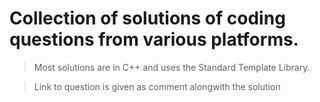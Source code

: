 # Collection of solutions of coding questions from various platforms.
> Most solutions are in C++ and uses the Standard Template Library.

> Link to question is given as comment alongwith the solution
